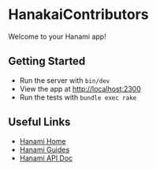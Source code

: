 # HanakaiContributors

Welcome to your Hanami app!

## Getting Started

- Run the server with `bin/dev`
- View the app at [http://localhost:2300](http://localhost:2300)
- Run the tests with `bundle exec rake`

## Useful Links

- [Hanami Home](http://hanamirb.org)
- [Hanami Guides](https://guides.hanamirb.org/)
- [Hanami API Doc](https://gemdocs.org/gems/hanami/latest)
